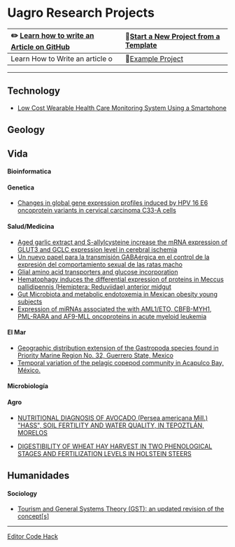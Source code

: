 # Uagro Research Projects

| :pencil2: [Learn how to write an Article on GitHub](https://github.com/EngTranslate/Proyectos/blob/master/guid.md) | :memo:[Start a New Project from a Template](https://github.com/EngTranslate/Plantilla) |
| :--- | :--- |
| Learn How to Write an article o | :ledger:[Example Project](https://github.com/TravisA9/Plantilla) |

---

## Technology

* [Low Cost Wearable Health Care Monitoring System Using a Smartphone](/nolink)

## Geology

## Vida

#### Bioinformatica

#### Genetica

* [Changes in global gene expression profiles induced by HPV 16 E6 oncoprotein variants in cervical carcinoma C33-A cells](/nolink)

#### Salud/Medicina

* [Aged garlic extract and S-allylcysteine increase the mRNA expression of GLUT3 and GCLC expression level in cerebral ischemia](/nolink)
* [Un nuevo papel para la transmisión GABAérgica en el control de la expresión del comportamiento sexual de las ratas macho](/nolink)
* [Glial amino acid transporters and glucose incorporation](/nolink)
* [Hematophagy induces the differential expression of proteins in Meccus pallidipennis \(Hemiptera: Reduviidae\) anterior midgut](/nolink)
* [Gut Microbiota and metabolic endotoxemia in Mexican obesity young subjects](/nolink)
* [Expression of miRNAs associated the with AML1/ETO, CBFB-MYH1, PML-RARA and AF9-MLL oncoproteins in acute myeloid leukemia](/nolink)

#### El Mar

* [Geographic distribution extension of the Gastropoda species found in Priority Marine Region No. 32, Guerrero State, Mexico](/nolink)
* [Temporal variation of the pelagic copepod community in Acapulco Bay, México.](/nolink)

#### Microbiología

#### Agro

* [NUTRITIONAL DIAGNOSIS OF AVOCADO \(Persea americana Mill.\) "HASS", SOIL FERTILITY AND WATER QUALITY, IN TEPOZTLÁN, MORELOS](/nolink)

* [DIGESTIBILITY OF WHEAT HAY HARVEST IN TWO PHENOLOGICAL STAGES AND FERTILIZATION LEVELS IN HOLSTEIN STEERS](/nolink)

## Humanidades

#### Sociology

* [Tourism and General Systems Theory \(GST\): an updated revision of the concept\[s\]](/nolink)

---

[Editor Code Hack](https://github.com/EngTranslate/Proyectos/tree/master/Hck)

